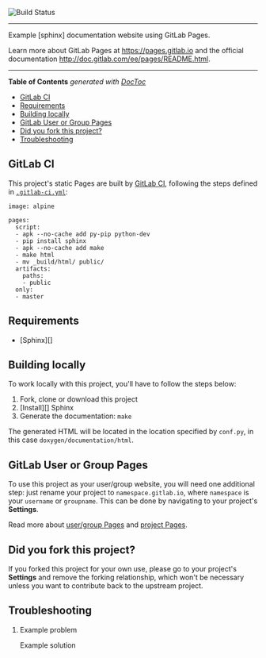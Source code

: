 ![Build Status](https://gitlab.com/pages/sphinx/badges/master/build.svg)

---

Example [sphinx] documentation website using GitLab Pages.

Learn more about GitLab Pages at https://pages.gitlab.io and the official
documentation http://doc.gitlab.com/ee/pages/README.html.

---

<!-- START doctoc generated TOC please keep comment here to allow auto update -->
<!-- DON'T EDIT THIS SECTION, INSTEAD RE-RUN doctoc TO UPDATE -->
**Table of Contents**  *generated with [DocToc](https://github.com/thlorenz/doctoc)*

- [GitLab CI](#gitlab-ci)
- [Requirements](#requirements)
- [Building locally](#building-locally)
- [GitLab User or Group Pages](#gitlab-user-or-group-pages)
- [Did you fork this project?](#did-you-fork-this-project)
- [Troubleshooting](#troubleshooting)

<!-- END doctoc generated TOC please keep comment here to allow auto update -->

## GitLab CI

This project's static Pages are built by [GitLab CI][ci], following the steps
defined in [`.gitlab-ci.yml`](.gitlab-ci.yml):

```
image: alpine

pages:
  script:
  - apk --no-cache add py-pip python-dev
  - pip install sphinx
  - apk --no-cache add make
  - make html
  - mv _build/html/ public/
  artifacts:
    paths:
    - public
  only:
  - master
```

## Requirements

- [Sphinx][]

## Building locally

To work locally with this project, you'll have to follow the steps below:

1. Fork, clone or download this project
1. [Install][] Sphinx
1. Generate the documentation: `make`

The generated HTML will be located in the location specified by `conf.py`,
in this case `doxygen/documentation/html`.

## GitLab User or Group Pages

To use this project as your user/group website, you will need one additional
step: just rename your project to `namespace.gitlab.io`, where `namespace` is
your `username` or `groupname`. This can be done by navigating to your
project's **Settings**.

Read more about [user/group Pages][userpages] and [project Pages][projpages].

## Did you fork this project?

If you forked this project for your own use, please go to your project's
**Settings** and remove the forking relationship, which won't be necessary
unless you want to contribute back to the upstream project.

## Troubleshooting

1. Example problem

    Example solution

[ci]: https://about.gitlab.com/gitlab-ci/
[userpages]: http://doc.gitlab.com/ee/pages/README.html#user-or-group-pages
[projpages]: http://doc.gitlab.com/ee/pages/README.html#project-pages

